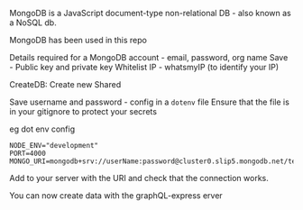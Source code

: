 MongoDB is a JavaScript document-type non-relational DB - also known as a NoSQL db.

MongoDB has been used in this repo

Details required for a MongoDB account - email, password, org name
Save - Public key and private key
Whitelist IP - whatsmyIP (to identify your IP)

CreateDB:
Create new
Shared

Save username and password - config in a `dotenv` file
Ensure that the file is in your gitignore to protect your secrets

eg dot env config
```
NODE_ENV="development"
PORT=4000
MONGO_URI=mongodb+srv://userName:password@cluster0.slip5.mongodb.net/test
```

Add to your server with the URI and check that the connection works.

You can now create data with the graphQL-express erver